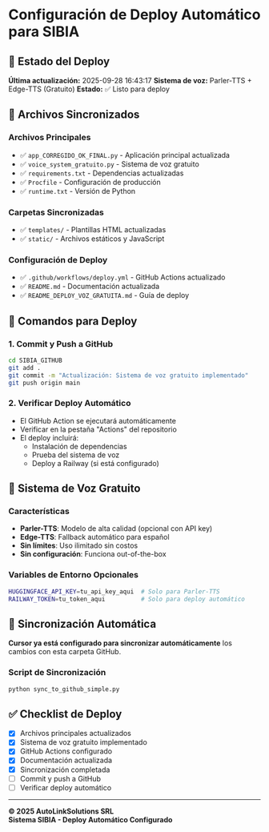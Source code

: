 # Configuración de Deploy Automático para SIBIA

## 🚀 Estado del Deploy

**Última actualización:** 2025-09-28 16:43:17
**Sistema de voz:** Parler-TTS + Edge-TTS (Gratuito)
**Estado:** ✅ Listo para deploy

## 📁 Archivos Sincronizados

### Archivos Principales
- ✅ `app_CORREGIDO_OK_FINAL.py` - Aplicación principal actualizada
- ✅ `voice_system_gratuito.py` - Sistema de voz gratuito
- ✅ `requirements.txt` - Dependencias actualizadas
- ✅ `Procfile` - Configuración de producción
- ✅ `runtime.txt` - Versión de Python

### Carpetas Sincronizadas
- ✅ `templates/` - Plantillas HTML actualizadas
- ✅ `static/` - Archivos estáticos y JavaScript

### Configuración de Deploy
- ✅ `.github/workflows/deploy.yml` - GitHub Actions actualizado
- ✅ `README.md` - Documentación actualizada
- ✅ `README_DEPLOY_VOZ_GRATUITA.md` - Guía de deploy

## 🔧 Comandos para Deploy

### 1. Commit y Push a GitHub
```bash
cd SIBIA_GITHUB
git add .
git commit -m "Actualización: Sistema de voz gratuito implementado"
git push origin main
```

### 2. Verificar Deploy Automático
- El GitHub Action se ejecutará automáticamente
- Verificar en la pestaña "Actions" del repositorio
- El deploy incluirá:
  - Instalación de dependencias
  - Prueba del sistema de voz
  - Deploy a Railway (si está configurado)

## 🎵 Sistema de Voz Gratuito

### Características
- **Parler-TTS**: Modelo de alta calidad (opcional con API key)
- **Edge-TTS**: Fallback automático para español
- **Sin límites**: Uso ilimitado sin costos
- **Sin configuración**: Funciona out-of-the-box

### Variables de Entorno Opcionales
```bash
HUGGINGFACE_API_KEY=tu_api_key_aqui  # Solo para Parler-TTS
RAILWAY_TOKEN=tu_token_aqui          # Solo para deploy automático
```

## 📡 Sincronización Automática

**Cursor ya está configurado para sincronizar automáticamente** los cambios con esta carpeta GitHub.

### Script de Sincronización
```bash
python sync_to_github_simple.py
```

## ✅ Checklist de Deploy

- [x] Archivos principales actualizados
- [x] Sistema de voz gratuito implementado
- [x] GitHub Actions configurado
- [x] Documentación actualizada
- [x] Sincronización completada
- [ ] Commit y push a GitHub
- [ ] Verificar deploy automático

---

**© 2025 AutoLinkSolutions SRL**  
**Sistema SIBIA - Deploy Automático Configurado**
